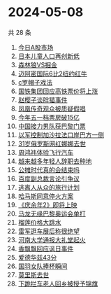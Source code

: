 # 2024-05-08

共 28 条

<!-- BEGIN -->
<!-- 最后更新时间 Wed May 08 2024 16:10:47 GMT+0800 (China Standard Time) -->

1. [今日A股市场](https://www.zhihu.com/search?q=今日A股市场)
1. [日本儿童人口再创新低](https://www.zhihu.com/search?q=日本儿童人口再创新低)
1. [森林狼VS掘金](https://www.zhihu.com/search?q=森林狼VS掘金)
1. [迈阿密国际6比2纽约红牛](https://www.zhihu.com/search?q=迈阿密国际6比2纽约红牛)
1. [c罗帽子戏法](https://www.zhihu.com/search?q=c罗帽子戏法)
1. [国铁集团回应高铁票价将上涨](https://www.zhihu.com/search?q=国铁集团回应高铁票价将上涨)
1. [赵樱子谈胖猫事件](https://www.zhihu.com/search?q=赵樱子谈胖猫事件)
1. [凤凰传奇观众被质疑假唱](https://www.zhihu.com/search?q=凤凰传奇观众被质疑假唱)
1. [今年五一档票房破15亿](https://www.zhihu.com/search?q=今年五一档票房破15亿)
1. [中国接力男队获巴黎门票](https://www.zhihu.com/search?q=中国接力男队获巴黎门票)
1. [以军控制加沙拉法口岸巴方一侧](https://www.zhihu.com/search?q=以军控制加沙拉法口岸巴方一侧)
1. [31岁俄罗斯网红娜娜去世](https://www.zhihu.com/search?q=31岁俄罗斯网红娜娜去世)
1. [周鸿祎体验飞行汽车](https://www.zhihu.com/search?q=周鸿祎体验飞行汽车)
1. [越来越多年轻人辞职去种地](https://www.zhihu.com/search?q=越来越多年轻人辞职去种地)
1. [公摊时代真的会结束吗](https://www.zhihu.com/search?q=公摊时代真的会结束吗)
1. [百度副总裁言论引争议](https://www.zhihu.com/search?q=百度副总裁言论引争议)
1. [逃离人从众的旅行计划](https://www.zhihu.com/search?q=逃离人从众的旅行计划)
1. [哈马斯同意停火方案](https://www.zhihu.com/search?q=哈马斯同意停火方案)
1. [《庆余年2》即将上映](https://www.zhihu.com/search?q=《庆余年2》即将上映)
1. [马龙无缘巴黎奥运会单打](https://www.zhihu.com/search?q=马龙无缘巴黎奥运会单打)
1. [榴莲价格大跳水](https://www.zhihu.com/search?q=榴莲价格大跳水)
1. [雷军逛车展后称很绝望](https://www.zhihu.com/search?q=雷军逛车展后称很绝望)
1. [河南大学通报大礼堂起火](https://www.zhihu.com/search?q=河南大学通报大礼堂起火)
1. [香飘飘回应讽日事件](https://www.zhihu.com/search?q=香飘飘回应讽日事件)
1. [爱德华兹43分](https://www.zhihu.com/search?q=爱德华兹43分)
1. [国羽女队捧杯瞬间](https://www.zhihu.com/search?q=国羽女队捧杯瞬间)
1. [莫里斯去世](https://www.zhihu.com/search?q=莫里斯去世)
1. [下跪拦车老人回乡被授予锦旗](https://www.zhihu.com/search?q=下跪拦车老人回乡被授予锦旗)

<!-- END -->
